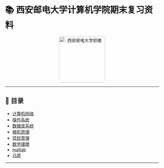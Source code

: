 # 📚 西安邮电大学计算机学院期末复习资料

<div align="center">
<div align="center">
  <img src="https://bkimg.cdn.bcebos.com/pic/9825bc315c6034a85edf022d3f495e540923dd54d85e?x-bce-process=image/format,f_auto/watermark,image_d2F0ZXIvYmFpa2UyNzI,g_7,xp_5,yp_5,P_20/resize,m_lfit,limit_1,h_1080" 
       alt="西安邮电大学校徽" 
       width="150" 
       style="border-radius: 5px;">
</div>
</div>

---

## 📌 **目录**
- [计算机网络](#-计算机网络)
- [操作系统](#-操作系统)
- [数据库系统](#-数据库系统)
- [微机原理](#-微机原理)
- [项目管理](#-项目管理)
- [数学建模](#-数学建模)
- [matlab](#-matlab)
- [马原](#-马原)

---

